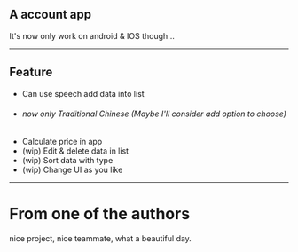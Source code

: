 ## A account app

It's now only work on android & IOS though...

---
## Feature
- Can use speech add data into list
- ###### now only Traditional Chinese (Maybe I'll consider add option to choose)
- Calculate price in app
- (wip) Edit & delete data in list
- (wip) Sort data with type
- (wip) Change UI as you like
---
# From one of the authors
nice project, nice teammate, what a beautiful day.